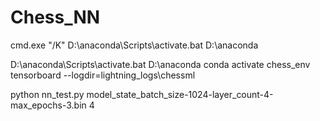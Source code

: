 # Chess_NN
cmd.exe \"/K\" D:\\anaconda\\Scripts\\activate.bat D:\\anaconda

D:\\anaconda\\Scripts\\activate.bat D:\\anaconda
conda activate chess_env
tensorboard --logdir=lightning_logs\\chessml

python nn_test.py model_state_batch_size-1024-layer_count-4-max_epochs-3.bin 4
<!-- cat fen_tests_clean.txt | python nn_test.py model_state_batch_size-1024-layer_count-4-max_epochs-3.bin 4 -->